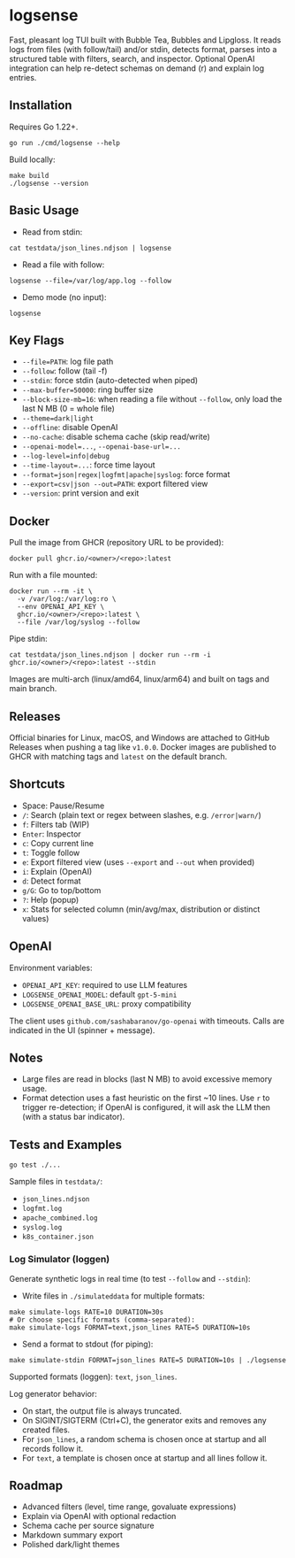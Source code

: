 # logsense

Fast, pleasant log TUI built with Bubble Tea, Bubbles and Lipgloss. It reads logs from files (with follow/tail) and/or stdin, detects format, parses into a structured table with filters, search, and inspector. Optional OpenAI integration can help re-detect schemas on demand (r) and explain log entries.

## Installation

Requires Go 1.22+.

```
go run ./cmd/logsense --help
```

Build locally:

```
make build
./logsense --version
```

## Basic Usage

- Read from stdin:

```
cat testdata/json_lines.ndjson | logsense
```

- Read a file with follow:

```
logsense --file=/var/log/app.log --follow
```

- Demo mode (no input):

```
logsense
```

## Key Flags

- `--file=PATH`: log file path
- `--follow`: follow (tail -f)
- `--stdin`: force stdin (auto-detected when piped)
- `--max-buffer=50000`: ring buffer size
- `--block-size-mb=16`: when reading a file without `--follow`, only load the last N MB (0 = whole file)
- `--theme=dark|light`
- `--offline`: disable OpenAI
- `--no-cache`: disable schema cache (skip read/write)
- `--openai-model=...`, `--openai-base-url=...`
- `--log-level=info|debug`
- `--time-layout=...`: force time layout
- `--format=json|regex|logfmt|apache|syslog`: force format
- `--export=csv|json --out=PATH`: export filtered view
- `--version`: print version and exit

## Docker

Pull the image from GHCR (repository URL to be provided):

```
docker pull ghcr.io/<owner>/<repo>:latest
```

Run with a file mounted:

```
docker run --rm -it \
  -v /var/log:/var/log:ro \
  --env OPENAI_API_KEY \
  ghcr.io/<owner>/<repo>:latest \
  --file /var/log/syslog --follow
```

Pipe stdin:

```
cat testdata/json_lines.ndjson | docker run --rm -i ghcr.io/<owner>/<repo>:latest --stdin
```

Images are multi-arch (linux/amd64, linux/arm64) and built on tags and main branch.

## Releases

Official binaries for Linux, macOS, and Windows are attached to GitHub Releases when pushing a tag like `v1.0.0`. Docker images are published to GHCR with matching tags and `latest` on the default branch.

## Shortcuts

- Space: Pause/Resume
- `/`: Search (plain text or regex between slashes, e.g. `/error|warn/`)
- `f`: Filters tab (WIP)
- `Enter`: Inspector
- `c`: Copy current line
- `t`: Toggle follow
- `e`: Export filtered view (uses `--export` and `--out` when provided)
- `i`: Explain (OpenAI)
- `d`: Detect format
- `g/G`: Go to top/bottom
- `?`: Help (popup)
- `x`: Stats for selected column (min/avg/max, distribution or distinct values)

## OpenAI

Environment variables:

- `OPENAI_API_KEY`: required to use LLM features
- `LOGSENSE_OPENAI_MODEL`: default `gpt-5-mini`
- `LOGSENSE_OPENAI_BASE_URL`: proxy compatibility

The client uses `github.com/sashabaranov/go-openai` with timeouts. Calls are indicated in the UI (spinner + message).

## Notes

- Large files are read in blocks (last N MB) to avoid excessive memory usage.
- Format detection uses a fast heuristic on the first ~10 lines. Use `r` to trigger re-detection; if OpenAI is configured, it will ask the LLM then (with a status bar indicator).

## Tests and Examples

```
go test ./...
```

Sample files in `testdata/`:

- `json_lines.ndjson`
- `logfmt.log`
- `apache_combined.log`
- `syslog.log`
- `k8s_container.json`

### Log Simulator (loggen)

Generate synthetic logs in real time (to test `--follow` and `--stdin`):

- Write files in `./simulateddata` for multiple formats:

```
make simulate-logs RATE=10 DURATION=30s
# Or choose specific formats (comma-separated):
make simulate-logs FORMAT=text,json_lines RATE=5 DURATION=10s
```

- Send a format to stdout (for piping):

```
make simulate-stdin FORMAT=json_lines RATE=5 DURATION=10s | ./logsense
```

Supported formats (loggen): `text`, `json_lines`.

Log generator behavior:
- On start, the output file is always truncated.
- On SIGINT/SIGTERM (Ctrl+C), the generator exits and removes any created files.
- For `json_lines`, a random schema is chosen once at startup and all records follow it.
- For `text`, a template is chosen once at startup and all lines follow it.

## Roadmap

- Advanced filters (level, time range, govaluate expressions)
- Explain via OpenAI with optional redaction
- Schema cache per source signature
- Markdown summary export
- Polished dark/light themes
